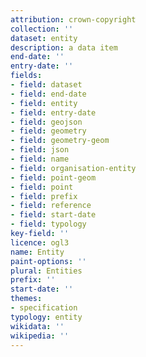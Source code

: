 ```yaml
---
attribution: crown-copyright
collection: ''
dataset: entity
description: a data item
end-date: ''
entry-date: ''
fields:
- field: dataset
- field: end-date
- field: entity
- field: entry-date
- field: geojson
- field: geometry
- field: geometry-geom
- field: json
- field: name
- field: organisation-entity
- field: point-geom
- field: point
- field: prefix
- field: reference
- field: start-date
- field: typology
key-field: ''
licence: ogl3
name: Entity
paint-options: ''
plural: Entities
prefix: ''
start-date: ''
themes:
- specification
typology: entity
wikidata: ''
wikipedia: ''
---
```

